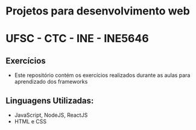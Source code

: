 # Projetos para desenvolvimento web
# UFSC - CTC - INE - INE5646

## Exercícios
   - Este repositório contém os exercícios realizados durante as aulas para aprendizado dos frameworks

## Linguagens Utilizadas:
   - JavaScript, NodeJS, ReactJS
   - HTML e CSS


